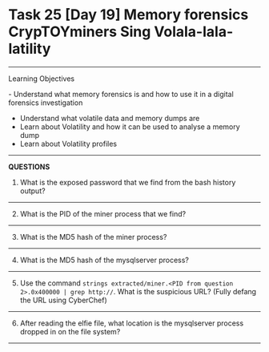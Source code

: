 # Task 25  [Day 19] Memory forensics CrypTOYminers Sing Volala-lala-latility

---

Learning Objectives

﻿- Understand what memory forensics is and how to use it in a digital forensics investigation
- Understand what volatile data and memory dumps are
- Learn about Volatility and how it can be used to analyse a memory dump
- Learn about Volatility profiles
---


















**QUESTIONS**

1. What is the exposed password that we find from the bash history output?

   


---
2. What is the PID of the miner process that we find?


   
---
3. What is the MD5 hash of the miner process?




---
4. What is the MD5 hash of the mysqlserver process?




---
5. Use the command ```strings extracted/miner.<PID from question 2>.0x400000 | grep http://```. What is the suspicious URL? (Fully defang the URL using CyberChef)






---
6. After reading the elfie file, what location is the mysqlserver process dropped in on the file system?









---
